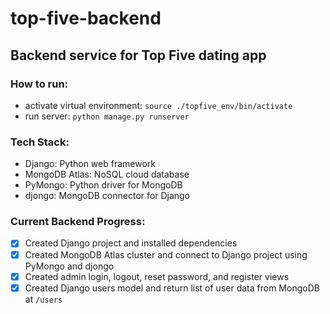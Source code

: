 # top-five-backend

## Backend service for Top Five dating app

### How to run:

- activate virtual environment: `source ./topfive_env/bin/activate`
- run server: `python manage.py runserver`

### Tech Stack:

- Django: Python web framework
- MongoDB Atlas: NoSQL cloud database
- PyMongo: Python driver for MongoDB
- djongo: MongoDB connector for Django


### Current Backend Progress:
- [x] Created Django project and installed dependencies
- [x] Created MongoDB Atlas cluster and connect to Django project using PyMongo and djongo
- [x] Created admin login, logout, reset password, and register views
- [x] Created Django users model and return list of user data from MongoDB at `/users`
